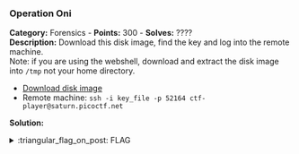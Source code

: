 ### Operation Oni
**Category:** Forensics - **Points:** 300 - **Solves:** ????  
**Description:** Download this disk image, find the key and log into the remote machine.  
Note: if you are using the webshell, download and extract the disk image into `/tmp` not your home directory.  
- [Download disk image](./disk.img.gz/)
- Remote machine: `ssh -i key_file -p 52164 ctf-player@saturn.picoctf.net`

**Solution:**  


<details>
  <summary>:triangular_flag_on_post: FLAG</summary>

  ```
  picoCTF{}
  ```
</details>
